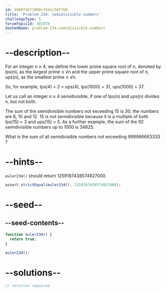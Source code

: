 ```yaml
---
id: 5900f4571000cf542c50ff69
title: 'Problem 234: Semidivisible numbers'
challengeType: 5
forumTopicId: 301878
dashedName: problem-234-semidivisible-numbers
---
```


# --description--

For an integer n ≥ 4, we define the lower prime square root of n, denoted by lps(n), as the largest prime ≤ √n and the upper prime square root of n, ups(n), as the smallest prime ≥ √n.

So, for example, lps(4) = 2 = ups(4), lps(1000) = 31, ups(1000) = 37.

Let us call an integer n ≥ 4 semidivisible, if one of lps(n) and ups(n) divides n, but not both.

The sum of the semidivisible numbers not exceeding 15 is 30, the numbers are 8, 10 and 12. 15 is not semidivisible because it is a multiple of both lps(15) = 3 and ups(15) = 5. As a further example, the sum of the 92 semidivisible numbers up to 1000 is 34825.

What is the sum of all semidivisible numbers not exceeding 999966663333 ?

# --hints--

`euler234()` should return 1259187438574927000.

```js
assert.strictEqual(euler234(), 1259187438574927000);
```

# --seed--

## --seed-contents--

```js
function euler234() {
  return true;
}

euler234();
```

# --solutions--

```js
// solution required
```
